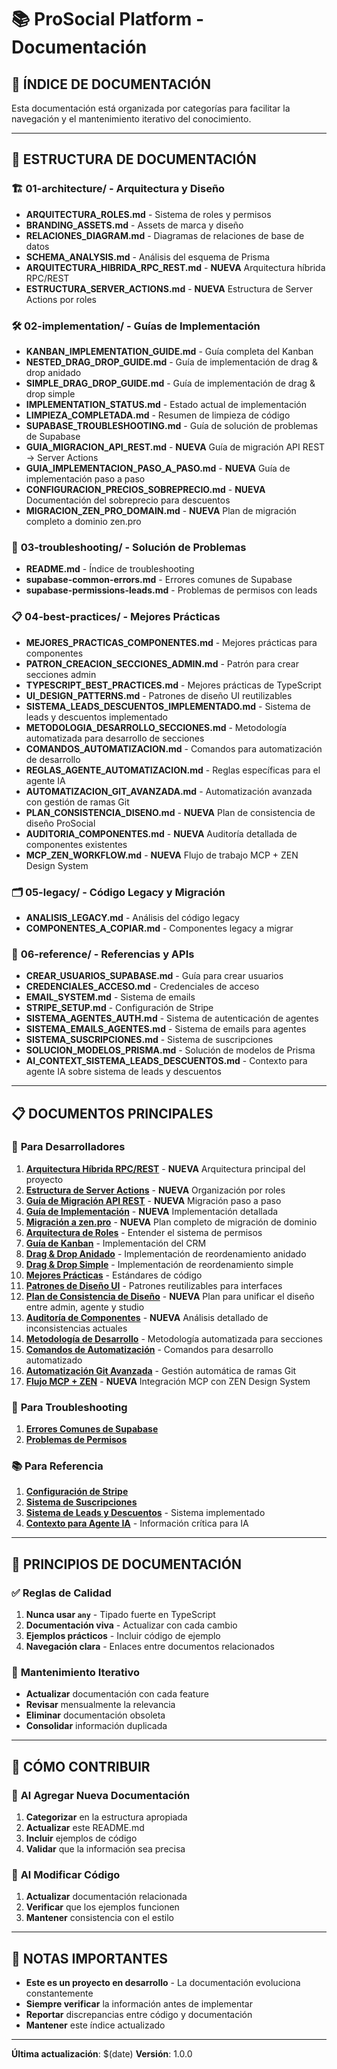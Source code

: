 # 📚 ProSocial Platform - Documentación

## 🎯 **ÍNDICE DE DOCUMENTACIÓN**

Esta documentación está organizada por categorías para facilitar la navegación y el mantenimiento iterativo del conocimiento.

---

## 📁 **ESTRUCTURA DE DOCUMENTACIÓN**

### 🏗️ **01-architecture/** - Arquitectura y Diseño

- **ARQUITECTURA_ROLES.md** - Sistema de roles y permisos
- **BRANDING_ASSETS.md** - Assets de marca y diseño
- **RELACIONES_DIAGRAM.md** - Diagramas de relaciones de base de datos
- **SCHEMA_ANALYSIS.md** - Análisis del esquema de Prisma
- **ARQUITECTURA_HIBRIDA_RPC_REST.md** - **NUEVA** Arquitectura híbrida RPC/REST
- **ESTRUCTURA_SERVER_ACTIONS.md** - **NUEVA** Estructura de Server Actions por roles

### 🛠️ **02-implementation/** - Guías de Implementación

- **KANBAN_IMPLEMENTATION_GUIDE.md** - Guía completa del Kanban
- **NESTED_DRAG_DROP_GUIDE.md** - Guía de implementación de drag & drop anidado
- **SIMPLE_DRAG_DROP_GUIDE.md** - Guía de implementación de drag & drop simple
- **IMPLEMENTATION_STATUS.md** - Estado actual de implementación
- **LIMPIEZA_COMPLETADA.md** - Resumen de limpieza de código
- **SUPABASE_TROUBLESHOOTING.md** - Guía de solución de problemas de Supabase
- **GUIA_MIGRACION_API_REST.md** - **NUEVA** Guía de migración API REST → Server Actions
- **GUIA_IMPLEMENTACION_PASO_A_PASO.md** - **NUEVA** Guía de implementación paso a paso
- **CONFIGURACION_PRECIOS_SOBREPRECIO.md** - **NUEVA** Documentación del sobreprecio para descuentos
- **MIGRACION_ZEN_PRO_DOMAIN.md** - **NUEVA** Plan de migración completo a dominio zen.pro

### 🔧 **03-troubleshooting/** - Solución de Problemas

- **README.md** - Índice de troubleshooting
- **supabase-common-errors.md** - Errores comunes de Supabase
- **supabase-permissions-leads.md** - Problemas de permisos con leads

### 📋 **04-best-practices/** - Mejores Prácticas

- **MEJORES_PRACTICAS_COMPONENTES.md** - Mejores prácticas para componentes
- **PATRON_CREACION_SECCIONES_ADMIN.md** - Patrón para crear secciones admin
- **TYPESCRIPT_BEST_PRACTICES.md** - Mejores prácticas de TypeScript
- **UI_DESIGN_PATTERNS.md** - Patrones de diseño UI reutilizables
- **SISTEMA_LEADS_DESCUENTOS_IMPLEMENTADO.md** - Sistema de leads y descuentos implementado
- **METODOLOGIA_DESARROLLO_SECCIONES.md** - Metodología automatizada para desarrollo de secciones
- **COMANDOS_AUTOMATIZACION.md** - Comandos para automatización de desarrollo
- **REGLAS_AGENTE_AUTOMATIZACION.md** - Reglas específicas para el agente IA
- **AUTOMATIZACION_GIT_AVANZADA.md** - Automatización avanzada con gestión de ramas Git
- **PLAN_CONSISTENCIA_DISENO.md** - **NUEVA** Plan de consistencia de diseño ProSocial
- **AUDITORIA_COMPONENTES.md** - **NUEVA** Auditoría detallada de componentes existentes
- **MCP_ZEN_WORKFLOW.md** - **NUEVA** Flujo de trabajo MCP + ZEN Design System

### 🗂️ **05-legacy/** - Código Legacy y Migración

- **ANALISIS_LEGACY.md** - Análisis del código legacy
- **COMPONENTES_A_COPIAR.md** - Componentes legacy a migrar

### 📖 **06-reference/** - Referencias y APIs

- **CREAR_USUARIOS_SUPABASE.md** - Guía para crear usuarios
- **CREDENCIALES_ACCESO.md** - Credenciales de acceso
- **EMAIL_SYSTEM.md** - Sistema de emails
- **STRIPE_SETUP.md** - Configuración de Stripe
- **SISTEMA_AGENTES_AUTH.md** - Sistema de autenticación de agentes
- **SISTEMA_EMAILS_AGENTES.md** - Sistema de emails para agentes
- **SISTEMA_SUSCRIPCIONES.md** - Sistema de suscripciones
- **SOLUCION_MODELOS_PRISMA.md** - Solución de modelos de Prisma
- **AI_CONTEXT_SISTEMA_LEADS_DESCUENTOS.md** - Contexto para agente IA sobre sistema de leads y descuentos

---

## 📋 **DOCUMENTOS PRINCIPALES**

### 🚀 **Para Desarrolladores**

1. **[Arquitectura Híbrida RPC/REST](./01-architecture/ARQUITECTURA_HIBRIDA_RPC_REST.md)** - **NUEVA** Arquitectura principal del proyecto
2. **[Estructura de Server Actions](./01-architecture/ESTRUCTURA_SERVER_ACTIONS.md)** - **NUEVA** Organización por roles
3. **[Guía de Migración API REST](./02-implementation/GUIA_MIGRACION_API_REST.md)** - **NUEVA** Migración paso a paso
4. **[Guía de Implementación](./02-implementation/GUIA_IMPLEMENTACION_PASO_A_PASO.md)** - **NUEVA** Implementación detallada
5. **[Migración a zen.pro](./02-implementation/MIGRACION_ZEN_PRO_DOMAIN.md)** - **NUEVA** Plan completo de migración de dominio
6. **[Arquitectura de Roles](./01-architecture/ARQUITECTURA_ROLES.md)** - Entender el sistema de permisos
7. **[Guía de Kanban](./02-implementation/KANBAN_IMPLEMENTATION_GUIDE.md)** - Implementación del CRM
8. **[Drag & Drop Anidado](./02-implementation/NESTED_DRAG_DROP_GUIDE.md)** - Implementación de reordenamiento anidado
9. **[Drag & Drop Simple](./02-implementation/SIMPLE_DRAG_DROP_GUIDE.md)** - Implementación de reordenamiento simple
10. **[Mejores Prácticas](./04-best-practices/MEJORES_PRACTICAS_COMPONENTES.md)** - Estándares de código
11. **[Patrones de Diseño UI](./04-best-practices/UI_DESIGN_PATTERNS.md)** - Patrones reutilizables para interfaces
12. **[Plan de Consistencia de Diseño](./04-best-practices/PLAN_CONSISTENCIA_DISENO.md)** - **NUEVA** Plan para unificar el diseño entre admin, agente y studio
13. **[Auditoría de Componentes](./04-best-practices/AUDITORIA_COMPONENTES.md)** - **NUEVA** Análisis detallado de inconsistencias actuales
14. **[Metodología de Desarrollo](./04-best-practices/METODOLOGIA_DESARROLLO_SECCIONES.md)** - Metodología automatizada para secciones
15. **[Comandos de Automatización](./04-best-practices/COMANDOS_AUTOMATIZACION.md)** - Comandos para desarrollo automatizado
16. **[Automatización Git Avanzada](./04-best-practices/AUTOMATIZACION_GIT_AVANZADA.md)** - Gestión automática de ramas Git
17. **[Flujo MCP + ZEN](./04-best-practices/MCP_ZEN_WORKFLOW.md)** - **NUEVA** Integración MCP con ZEN Design System

### 🔧 **Para Troubleshooting**

1. **[Errores Comunes de Supabase](./03-troubleshooting/supabase-common-errors.md)**
2. **[Problemas de Permisos](./03-troubleshooting/supabase-permissions-leads.md)**

### 📚 **Para Referencia**

1. **[Configuración de Stripe](./06-reference/STRIPE_SETUP.md)**
2. **[Sistema de Suscripciones](./06-reference/SISTEMA_SUSCRIPCIONES.md)**
3. **[Sistema de Leads y Descuentos](./04-best-practices/SISTEMA_LEADS_DESCUENTOS_IMPLEMENTADO.md)** - Sistema implementado
4. **[Contexto para Agente IA](./06-reference/AI_CONTEXT_SISTEMA_LEADS_DESCUENTOS.md)** - Información crítica para IA

---

## 🎯 **PRINCIPIOS DE DOCUMENTACIÓN**

### ✅ **Reglas de Calidad**

1. **Nunca usar `any`** - Tipado fuerte en TypeScript
2. **Documentación viva** - Actualizar con cada cambio
3. **Ejemplos prácticos** - Incluir código de ejemplo
4. **Navegación clara** - Enlaces entre documentos relacionados

### 🔄 **Mantenimiento Iterativo**

- **Actualizar** documentación con cada feature
- **Revisar** mensualmente la relevancia
- **Eliminar** documentación obsoleta
- **Consolidar** información duplicada

---

## 📝 **CÓMO CONTRIBUIR**

### 📖 **Al Agregar Nueva Documentación**

1. **Categorizar** en la estructura apropiada
2. **Actualizar** este README.md
3. **Incluir** ejemplos de código
4. **Validar** que la información sea precisa

### 🔧 **Al Modificar Código**

1. **Actualizar** documentación relacionada
2. **Verificar** que los ejemplos funcionen
3. **Mantener** consistencia con el estilo

---

## 🚨 **NOTAS IMPORTANTES**

- **Este es un proyecto en desarrollo** - La documentación evoluciona constantemente
- **Siempre verificar** la información antes de implementar
- **Reportar** discrepancias entre código y documentación
- **Mantener** este índice actualizado

---

**Última actualización**: $(date)
**Versión**: 1.0.0
